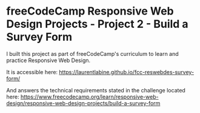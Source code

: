 # freeCodeCamp Responsive Web Design Projects - Project 2 - Build a Survey Form

I built this project as part of freeCodeCamp's curriculum to learn and practice Responsive Web Design.

It is accessible here: https://laurentlabine.github.io/fcc-reswebdes-survey-form/

And answers the technical requirements stated in the challenge located here: https://www.freecodecamp.org/learn/responsive-web-design/responsive-web-design-projects/build-a-survey-form
